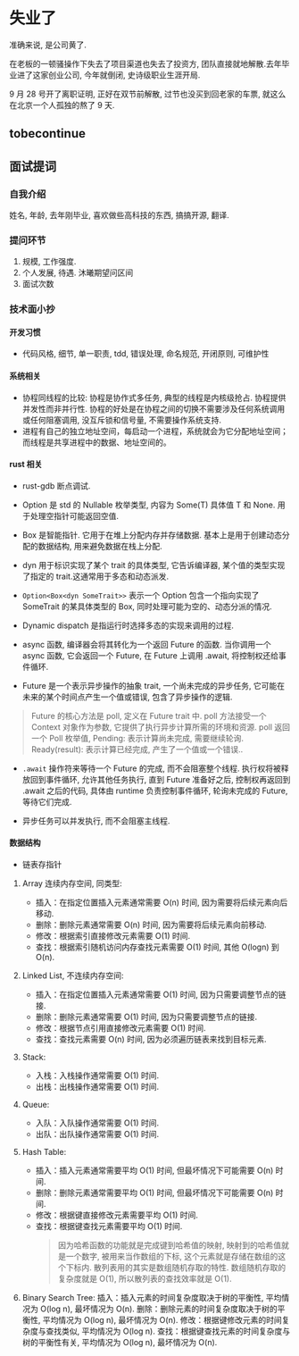 # 失业了

准确来说, 是公司黄了.

在老板的一顿骚操作下失去了项目渠道也失去了投资方, 团队直接就地解散.去年毕业进了这家创业公司, 今年就倒闭, 史诗级职业生涯开局.

9 月 28 号开了离职证明, 正好在双节前解散, 过节也没买到回老家的车票, 就这么在北京一个人孤独的熬了 9 天.

## tobecontinue

## 面试提词

### 自我介绍

姓名, 年龄, 去年刚毕业, 喜欢做些高科技的东西, 搞搞开源, 翻译.

### 提问环节

1. 规模, 工作强度.
2. 个人发展, 待遇. 沐曦期望问区间
3. 面试次数

### 技术面小抄

#### 开发习惯

- 代码风格, 细节, 单一职责, tdd, 错误处理, 命名规范, 开闭原则, 可维护性

#### 系统相关

- 协程同线程的比较: 协程是协作式多任务, 典型的线程是内核级抢占. 协程提供并发性而非并行性. 协程的好处是在协程之间的切换不需要涉及任何系统调用或任何阻塞调用, 没互斥锁和信号量, 不需要操作系统支持.
- 进程有自己的独立地址空间，每启动一个进程，系统就会为它分配地址空间；而线程是共享进程中的数据、地址空间的。

#### rust 相关

- rust-gdb 断点调试.

- Option 是 std 的 Nullable 枚举类型, 内容为 Some(T) 具体值 T 和 None. 用于处理空指针可能返回空值.

- Box 是智能指针. 它用于在堆上分配内存并存储数据. 基本上是用于创建动态分配的数据结构, 用来避免数据在栈上分配.

- dyn 用于标识实现了某个 trait 的具体类型, 它告诉编译器, 某个值的类型实现了指定的 trait.这通常用于多态和动态派发.

- `Option<Box<dyn SomeTrait>>` 表示一个 Option 包含一个指向实现了 SomeTrait 的某具体类型的 Box, 同时处理可能为空的、动态分派的情况.

- Dynamic dispatch 是指运行时选择多态的实现来调用的过程.

- async 函数, 编译器会将其转化为一个返回 Future 的函数.
  当你调用一个 async 函数, 它会返回一个 Future, 在 Future 上调用 .await, 将控制权还给事件循环.

- Future 是一个表示异步操作的抽象 trait, 一个尚未完成的异步任务, 它可能在未来的某个时间点产生一个值或错误, 包含了异步操作的逻辑.

> Future 的核心方法是 poll, 定义在 Future trait 中.
> poll 方法接受一个 Context 对象作为参数, 它提供了执行异步计算所需的环境和资源.
> poll 返回一个 Poll 枚举值, Pending: 表示计算尚未完成, 需要继续轮询. Ready(result): 表示计算已经完成, 产生了一个值或一个错误..

- `.await` 操作符来等待一个 Future 的完成, 而不会阻塞整个线程. 执行权将被释放回到事件循环, 允许其他任务执行, 直到 Future 准备好之后, 控制权再返回到 .await 之后的代码, 具体由 runtime 负责控制事件循环, 轮询未完成的 Future, 等待它们完成.

- 异步任务可以并发执行, 而不会阻塞主线程.

#### 数据结构

- 链表存指针

1. Array 连续内存空间, 同类型:

   - 插入：在指定位置插入元素通常需要 O(n) 时间, 因为需要将后续元素向后移动.
   - 删除：删除元素通常需要 O(n) 时间, 因为需要将后续元素向前移动.
   - 修改：根据索引直接修改元素需要 O(1) 时间.
   - 查找：根据索引随机访问内存查找元素需要 O(1) 时间, 其他 O(logn) 到 O(n).

2. Linked List, 不连续内存空间:

   - 插入：在指定位置插入元素通常需要 O(1) 时间, 因为只需要调整节点的链接.
   - 删除：删除元素通常需要 O(1) 时间, 因为只需要调整节点的链接.
   - 修改：根据节点引用直接修改元素需要 O(1) 时间.
   - 查找：查找元素需要 O(n) 时间, 因为必须遍历链表来找到目标元素.

3. Stack:

   - 入栈：入栈操作通常需要 O(1) 时间.
   - 出栈：出栈操作通常需要 O(1) 时间.

4. Queue:

   - 入队：入队操作通常需要 O(1) 时间.
   - 出队：出队操作通常需要 O(1) 时间.

5. Hash Table:

   - 插入：插入元素通常需要平均 O(1) 时间, 但最坏情况下可能需要 O(n) 时间.
   - 删除：删除元素通常需要平均 O(1) 时间, 但最坏情况下可能需要 O(n) 时间.
   - 修改：根据键直接修改元素需要平均 O(1) 时间.
   - 查找：根据键查找元素需要平均 O(1) 时间.
     > 因为哈希函数的功能就是完成键到哈希值的映射, 映射到的哈希值就是一个数字, 被用来当作数组的下标, 这个元素就是存储在数组的这个下标内. 散列表用的其实是数组随机存取的特性. 数组随机存取的复杂度就是 O(1), 所以散列表的查找效率就是 O(1).

6. Binary Search Tree:
   插入：插入元素的时间复杂度取决于树的平衡性, 平均情况为 O(log n), 最坏情况为 O(n).
   删除：删除元素的时间复杂度取决于树的平衡性, 平均情况为 O(log n), 最坏情况为 O(n).
   修改：根据键修改元素的时间复杂度与查找类似, 平均情况为 O(log n).
   查找：根据键查找元素的时间复杂度与树的平衡性有关, 平均情况为 O(log n), 最坏情况为 O(n).
